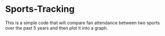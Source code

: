 # Sports-Tracking
This is a simple code that will compare fan attendance between two sports over the past 5 years and then plot it into a graph. 
